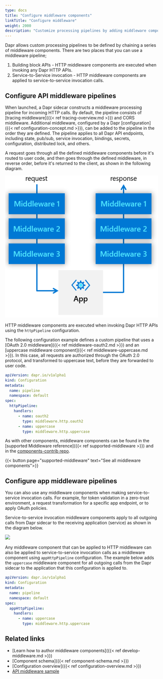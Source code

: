```yaml
---
type: docs
title: "Configure middleware components"
linkTitle: "Configure middleware"
weight: 2000
description: "Customize processing pipelines by adding middleware components"
---
```


Dapr allows custom processing pipelines to be defined by chaining a series of middleware components. There are two places that you can use a middleware pipeline;

1) Building block APIs - HTTP middleware components are executed when invoking any Dapr HTTP APIs.
2) Service-to-Service invocation - HTTP middleware components are applied to service-to-service invocation calls.

## Configure API middleware pipelines

When launched, a Dapr sidecar constructs a middleware processing pipeline for incoming HTTP calls. By default, the pipeline consists of [tracing middleware]({{< ref tracing-overview.md >}}) and CORS middleware. Additional middleware, configured by a Dapr [configuration]({{< ref configuration-concept.md >}}), can be added to the pipeline in the order they are defined. The pipeline applies to all Dapr API endpoints, including state, pub/sub, service invocation, bindings, secrets, configuration, distributed lock, and others.

A request goes through all the defined middleware components before it's routed to user code, and then goes through the defined middleware, in reverse order, before it's returned to the client, as shown in the following diagram.

<img src="/images/middleware.png" width=800>

HTTP middleware components are executed when invoking Dapr HTTP APIs using the `httpPipeline` configuration.

The following configuration example defines a custom pipeline that uses a [OAuth 2.0 middleware]({{< ref middleware-oauth2.md >}}) and an [uppercase middleware component]({{< ref middleware-uppercase.md >}}). In this case, all requests are authorized through the OAuth 2.0 protocol, and transformed to uppercase text, before they are forwarded to user code.

```yaml
apiVersion: dapr.io/v1alpha1
kind: Configuration
metadata:
  name: pipeline
  namespace: default
spec:
  httpPipeline:
    handlers:
      - name: oauth2
        type: middleware.http.oauth2
      - name: uppercase
        type: middleware.http.uppercase
```

As with other components, middleware components can be found in the [supported Middleware reference]({{< ref supported-middleware >}}) and in the [components-contrib repo](https://github.com/dapr/components-contrib/tree/master/middleware/http).

{{< button page="supported-middleware" text="See all middleware components">}}

## Configure app middleware pipelines

You can also use any middleware components when making service-to-service invocation calls. For example, for token validation in a zero-trust environment, a request transformation for a specific app endpoint, or to apply OAuth policies.

Service-to-service invocation middleware components apply to all outgoing calls from Dapr sidecar to the receiving application (service) as shown in the diagram below.

<img src="/images/app-middleware.png" width=800>

Any middleware component that can be applied to HTTP middleware can also be applied to service-to-service invocation calls as a middleware component using `appHttpPipeline` configuration. The example below adds the `uppercase` middleware component for all outgoing calls from the Dapr sidecar to the application that this configuration is applied to.

```yaml
apiVersion: dapr.io/v1alpha1
kind: Configuration
metadata:
  name: pipeline
  namespace: default
spec:
  appHttpPipeline:
    handlers:
      - name: uppercase
        type: middleware.http.uppercase
```

## Related links

- [Learn how to author middleware components]({{< ref develop-middleware.md >}})
- [Component schema]({{< ref component-schema.md >}})
- [Configuration overview]({{< ref configuration-overview.md >}})
- [API middleware sample](https://github.com/dapr/samples/tree/master/middleware-oauth-google)
